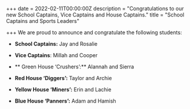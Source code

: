 +++
date = 2022-02-11T00:00:00Z
description = "Congratulations to our new School Captains, Vice Captains and House Captains."
title = "School Captains and Sports Leaders"

+++
We are proud to announce and congratulate the following students:

 * **School Captains:** Jay and Rosalie

 * **Vice Captains**: Millah and Cooper

 * ** Green House ‘Crushers’:** Alannah and Sierra
 * **Red House ‘Diggers’:** Taylor and Archie
 * **Yellow House ‘Miners’:** Erin and Lachie
 * **Blue House ‘Panners’:** Adam and Hamish